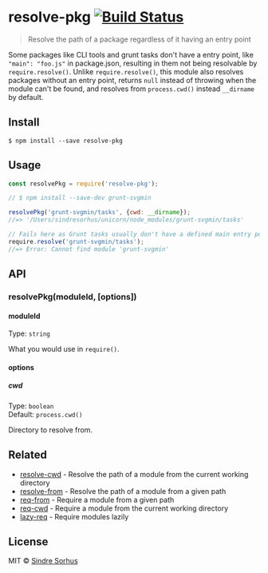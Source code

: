 # resolve-pkg [![Build Status](https://travis-ci.org/sindresorhus/resolve-pkg.svg?branch=master)](https://travis-ci.org/sindresorhus/resolve-pkg)

> Resolve the path of a package regardless of it having an entry point

Some packages like CLI tools and grunt tasks don't have a entry point, like `"main": "foo.js"` in package.json, resulting in them not being resolvable by `require.resolve()`. Unlike `require.resolve()`, this module also resolves packages without an entry point, returns `null` instead of throwing when the module can't be found, and resolves from `process.cwd()` instead `__dirname` by default.


## Install

```
$ npm install --save resolve-pkg
```


## Usage

```js
const resolvePkg = require('resolve-pkg');

// $ npm install --save-dev grunt-svgmin

resolvePkg('grunt-svgmin/tasks', {cwd: __dirname});
//=> '/Users/sindresorhus/unicorn/node_modules/grunt-svgmin/tasks'

// Fails here as Grunt tasks usually don't have a defined main entry point
require.resolve('grunt-svgmin/tasks');
//=> Error: Cannot find module 'grunt-svgmin'
```


## API

### resolvePkg(moduleId, [options])

#### moduleId

Type: `string`

What you would use in `require()`.

#### options

##### cwd

Type: `boolean`<br>
Default: `process.cwd()`

Directory to resolve from.


## Related

- [resolve-cwd](https://github.com/sindresorhus/resolve-cwd) - Resolve the path of a module from the current working directory
- [resolve-from](https://github.com/sindresorhus/resolve-from) - Resolve the path of a module from a given path
- [req-from](https://github.com/sindresorhus/req-from) - Require a module from a given path
- [req-cwd](https://github.com/sindresorhus/req-cwd) - Require a module from the current working directory
- [lazy-req](https://github.com/sindresorhus/lazy-req) - Require modules lazily


## License

MIT © [Sindre Sorhus](https://sindresorhus.com)
